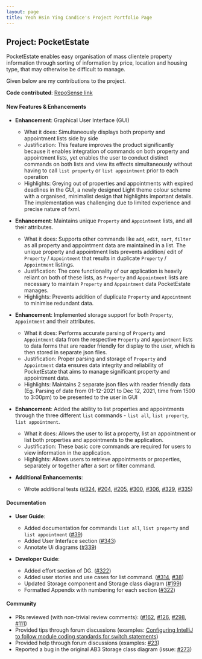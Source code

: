 ```yaml
---
layout: page
title: Yeoh Hsin Ying Candice's Project Portfolio Page
---
```


## Project: PocketEstate

PocketEstate enables easy organisation of mass clientele property information through sorting of information by price,
location and housing type, that may otherwise be difficult to manage.

Given below are my contributions to the project.

**Code contributed**: [RepoSense link](https://nus-cs2103-ay2021s2.github.io/tp-dashboard/?search=&sort=groupTitle&sortWithin=title&timeframe=commit&mergegroup=&groupSelect=groupByRepos&breakdown=true&checkedFileTypes=docs~functional-code~test-code~other&since=&tabOpen=true&tabType=authorship&zFR=false&tabAuthor=candyhy&tabRepo=AY2021S2-CS2103T-T13-4%2Ftp%5Bmaster%5D&authorshipIsMergeGroup=false&authorshipFileTypes=docs~functional-code~test-code&authorshipIsBinaryFileTypeChecked=false)

#### New Features & Enhancements

* **Enhancement**: Graphical User Interface (GUI)
    * What it does: Simultaneously displays both property and appointment lists side by side
    * Justification: This feature improves the product significantly because it enables integration of commands on both property and appointment lists, yet enables the user to conduct distinct commands on both lists and view its effects simultaneously without having to call `list property` or `list appointment` prior to each operation
    * Highlights: Greying out of properties and appointments with expired deadlines in the GUI, a newly designed Light theme colour scheme with a organised, minimalist design that highlights important details.
    The implementation was challenging due to limited experience and precise nature of fxml.


* **Enhancement**: Maintains unique `Property` and `Appointment` lists, and all their attributes.
    * What it does: Supports other commands like `add`, `edit`, `sort`, `filter` as all property and appointment data are maintained in a list. The unique property and appointment lists prevents addition/ edit of `Property` / `Appointment` that results in duplicate  `Property` / `Appointment` listings.
    * Justification: The core functionality of our application is heavily reliant on both of these lists, as `Property` and `Appointment` lists are necessary to maintain `Property` and `Appointment` data PocketEstate manages.
    * Highlights: Prevents addition of duplicate `Property` and `Appointment` to minimise redundant data.
  

* **Enhancement**: Implemented storage support for both `Property`, `Appointment` and their attributes.
    * What it does: Performs accurate parsing of `Property` and `Appointment` data from the respective `Property` and `Appointment` lists to data forms that are reader friendly for display to the user, which is then stored in separate json files.
    * Justification: Proper parsing and storage of `Property` and `Appointment` data ensures data integrity and reliability of PocketEstate that aims to manage significant property and appointment data. 
    * Highlights: Maintains 2 separate json files with reader friendly data (Eg. Parsing of date from 01-12-2021 to Dec 12, 2021, time from 1500 to 3:00pm) to be presented to the user in GUI 

<div style="page-break-after: always;"></div>

* **Enhancement**: Added the ability to list properties and appointments through the three different `list` commands - `list all`, `list property`, `list appointment`.
    * What it does: Allows the user to list a property, list an appointment or list both properties and appointments to the application.
    * Justification: These basic core commands are required for users to view information in the application.
    * Highlights: Allows users to retrieve appointments or properties, separately or together after a sort or filter command.


* **Additional Enhancements**:
    * Wrote additional tests ([\#324](https://github.com/AY2021S2-CS2103T-T13-4/tp/pull/324), [\#204](https://github.com/AY2021S2-CS2103T-T13-4/tp/pull/204), [\#205](https://github.com/AY2021S2-CS2103T-T13-4/tp/pull/205), [\#300](https://github.com/AY2021S2-CS2103T-T13-4/tp/pull/300), [\#306](https://github.com/AY2021S2-CS2103T-T13-4/tp/pull/306), [\#329](https://github.com/AY2021S2-CS2103T-T13-4/tp/pull/329), [\#335](https://github.com/AY2021S2-CS2103T-T13-4/tp/pull/335))
  

#### Documentation

* **User Guide**:
    * Added documentation for commands `list all`, `list property` and `list appointment` ([\#39](https://github.com/AY2021S2-CS2103T-T13-4/tp/pull/39))
    * Added User Interface section ([\#343](https://github.com/AY2021S2-CS2103T-T13-4/tp/pull/343))
    * Annotate Ui diagrams ([\#339](https://github.com/AY2021S2-CS2103T-T13-4/tp/pull/339))
  
* **Developer Guide**:
    * Added effort section of DG. ([\#322](https://github.com/AY2021S2-CS2103T-T13-4/tp/pull/322))
    * Added user stories and use cases for list command. ([\#314](https://github.com/AY2021S2-CS2103T-T13-4/tp/pull/314), [\#38](https://github.com/AY2021S2-CS2103T-T13-4/tp/pull/38))
    * Updated Storage component and Storage class diagram ([\#199](https://github.com/AY2021S2-CS2103T-T13-4/tp/pull/199))
    * Formatted Appendix with numbering for each section ([\#322](https://github.com/AY2021S2-CS2103T-T13-4/tp/pull/322))

#### Community

* PRs reviewed (with non-trivial review comments): ([\#162](https://github.com/AY2021S2-CS2103T-T13-4/tp/pull/162), [\#126](https://github.com/AY2021S2-CS2103T-T13-4/tp/pull/126), [\#298](https://github.com/AY2021S2-CS2103T-T13-4/tp/pull/298), [\#111](https://github.com/AY2021S2-CS2103T-T13-4/tp/pull/111))
* Provided tips through forum discussions (examples: [Configuring IntelliJ to follow module coding standards for switch statements](https://github.com/nus-cs2103-AY2021S2/forum/issues/42))
* Provided help through forum discussions (examples: [\#23](https://github.com/nus-cs2103-AY2021S2/forum/issues/23))
* Reported a bug in the original AB3 Storage class diagram (issue: [\#273](https://github.com/nus-cs2103-AY2021S2/forum/issues/273))
